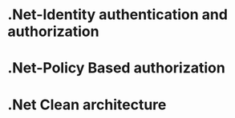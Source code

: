 # .Net-Identity authentication and authorization 
# .Net-Policy Based authorization
# .Net Clean architecture
